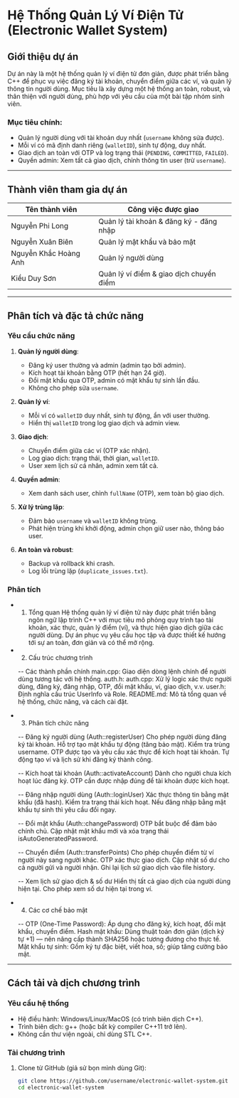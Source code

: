 # Hệ Thống Quản Lý Ví Điện Tử (Electronic Wallet System)

## Giới thiệu dự án
Dự án này là một hệ thống quản lý ví điện tử đơn giản, được phát triển bằng C++ để phục vụ việc đăng ký tài khoản, chuyển điểm giữa các ví, và quản lý thông tin người dùng. Mục tiêu là xây dựng một hệ thống an toàn, robust, và thân thiện với người dùng, phù hợp với yêu cầu của một bài tập nhóm sinh viên.

### Mục tiêu chính:
- Quản lý người dùng với tài khoản duy nhất (`username` không sửa được).
- Mỗi ví có mã định danh riêng (`walletID`), sinh tự động, duy nhất.
- Giao dịch an toàn với OTP và log trạng thái (`PENDING`, `COMMITTED`, `FAILED`).
- Quyền admin: Xem tất cả giao dịch, chỉnh thông tin user (trừ `username`).

---

## Thành viên tham gia dự án
| Tên thành viên       | Công việc được giao                          |
|----------------------|----------------------------------------------|
| Nguyễn Phi Long   |  Quản lý tài khoản & đăng ký - đăng nhập |
| Nguyễn Xuân Biên    | Quản lý mật khẩu và bảo mật |
| Nguyễn Khắc Hoàng Anh       |  Quản lý người dùng                            |
| Kiều Duy Sơn       |  Quản lý ví điểm & giao dịch chuyển điểm           |


---

## Phân tích và đặc tả chức năng

### Yêu cầu chức năng
1. **Quản lý người dùng**:
   - Đăng ký user thường và admin (admin tạo bởi admin).
   - Kích hoạt tài khoản bằng OTP (hết hạn 24 giờ).
   - Đổi mật khẩu qua OTP, admin có mật khẩu tự sinh lần đầu.
   - Không cho phép sửa `username`.

2. **Quản lý ví**:
   - Mỗi ví có `walletID` duy nhất, sinh tự động, ẩn với user thường.
   - Hiển thị `walletID` trong log giao dịch và admin view.

3. **Giao dịch**:
   - Chuyển điểm giữa các ví (OTP xác nhận).
   - Log giao dịch: trạng thái, thời gian, `walletID`.
   - User xem lịch sử cá nhân, admin xem tất cả.

4. **Quyền admin**:
   - Xem danh sách user, chỉnh `fullName` (OTP), xem toàn bộ giao dịch.

5. **Xử lý trùng lặp**:
   - Đảm bảo `username` và `walletID` không trùng.
   - Phát hiện trùng khi khởi động, admin chọn giữ user nào, thông báo user.

6. **An toàn và robust**:
   - Backup và rollback khi crash.
   - Log lỗi trùng lặp (`duplicate_issues.txt`).

### Phân tích

- 1. Tổng quan
Hệ thống quản lý ví điện tử này được phát triển bằng ngôn ngữ lập trình C++ với mục tiêu mô phỏng quy trình tạo tài khoản, xác thực, quản lý điểm (ví), và thực hiện giao dịch giữa các người dùng. Dự án phục vụ yêu cầu học tập và được thiết kế hướng tới sự an toàn, đơn giản và có thể mở rộng.

- 2. Cấu trúc chương trình
   
   -- Các thành phần chính
main.cpp: Giao diện dòng lệnh chính để người dùng tương tác với hệ thống.
auth.h: auth.cpp: Xử lý logic xác thực người dùng, đăng ký, đăng nhập, OTP, đổi mật khẩu, ví, giao dịch, v.v.
user.h: Định nghĩa cấu trúc UserInfo và Role.
README.md: Mô tả tổng quan về hệ thống, chức năng, và cách cài đặt.

- 3. Phân tích chức năng
   
   -- Đăng ký người dùng (Auth::registerUser)
Cho phép người dùng đăng ký tài khoản.
Hỗ trợ tạo mật khẩu tự động (tăng bảo mật).
Kiểm tra trùng username.
OTP được tạo và yêu cầu xác thực để kích hoạt tài khoản.
Tự động tạo ví và lịch sử khi đăng ký thành công.

  -- Kích hoạt tài khoản (Auth::activateAccount)
Dành cho người chưa kích hoạt lúc đăng ký.
OTP cần được nhập đúng để tài khoản được kích hoạt.

  -- Đăng nhập người dùng (Auth::loginUser)
Xác thực thông tin bằng mật khẩu (đã hash).
Kiểm tra trạng thái kích hoạt.
Nếu đăng nhập bằng mật khẩu tự sinh thì yêu cầu đổi ngay.

  -- Đổi mật khẩu (Auth::changePassword)
OTP bắt buộc để đảm bảo chính chủ.
Cập nhật mật khẩu mới và xóa trạng thái isAutoGeneratedPassword.

  -- Chuyển điểm (Auth::transferPoints)
Cho phép chuyển điểm từ ví người này sang người khác.
OTP xác thực giao dịch.
Cập nhật số dư cho cả người gửi và người nhận.
Ghi lại lịch sử giao dịch vào file history.

  -- Xem lịch sử giao dịch & số dư
Hiển thị tất cả giao dịch của người dùng hiện tại.
Cho phép xem số dư hiện tại trong ví.
- 4. Các cơ chế bảo mật
   
   -- OTP (One-Time Password): Áp dụng cho đăng ký, kích hoạt, đổi mật khẩu, chuyển điểm.
Hash mật khẩu: Dùng thuật toán đơn giản (dịch ký tự +1) — nên nâng cấp thành SHA256 hoặc tương đương cho thực tế.
Mật khẩu tự sinh: Gồm ký tự đặc biệt, viết hoa, số; giúp tăng cường bảo mật.
---

## Cách tải và dịch chương trình

### Yêu cầu hệ thống
- Hệ điều hành: Windows/Linux/MacOS (có trình biên dịch C++).
- Trình biên dịch: g++ (hoặc bất kỳ compiler C++11 trở lên).
- Không cần thư viện ngoài, chỉ dùng STL C++.

### Tải chương trình
1. Clone từ GitHub (giả sử bọn mình dùng Git):
   ```bash
   git clone https://github.com/username/electronic-wallet-system.git
   cd electronic-wallet-system





